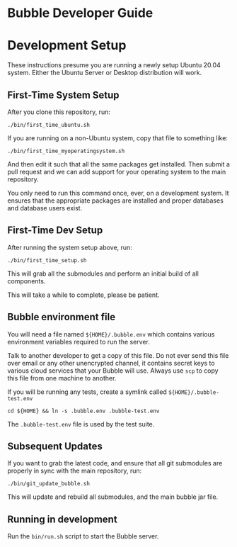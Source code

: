 Bubble Developer Guide
======================

# Development Setup
These instructions presume you are running a newly setup Ubuntu 20.04 system.
Either the Ubuntu Server or Desktop distribution will work.

## First-Time System Setup
After you clone this repository, run:

    ./bin/first_time_ubuntu.sh

If you are running on a non-Ubuntu system, copy that file to something like:

    ./bin/first_time_myoperatingsystem.sh

And then edit it such that all the same packages get installed.
Then submit a pull request and we can add support for your operating system to the main repository.

You only need to run this command once, ever, on a development system.
It ensures that the appropriate packages are installed and proper databases and database users exist.

## First-Time Dev Setup
After running the system setup above, run:

    ./bin/first_time_setup.sh

This will grab all the submodules and perform an initial build of all components.

This will take a while to complete, please be patient.

## Bubble environment file
You will need a file named `${HOME}/.bubble.env` which contains various environment variables required to run the server.

Talk to another developer to get a copy of this file.
Do not ever send this file over email or any other unencrypted channel, it contains secret keys to various cloud
services that your Bubble will use. Always use `scp` to copy this file from one machine to another.

If you will be running any tests, create a symlink called `${HOME}/.bubble-test.env`

    cd ${HOME} && ln -s .bubble.env .bubble-test.env

The `.bubble-test.env` file is used by the test suite.

## Subsequent Updates
If you want to grab the latest code, and ensure that all git submodules are properly in sync with the main repository, run:

    ./bin/git_update_bubble.sh

This will update and rebuild all submodules, and the main bubble jar file.

## Running in development
Run the `bin/run.sh` script to start the Bubble server.
